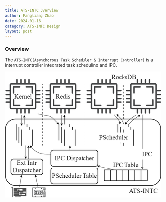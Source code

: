 ```yaml
---
title: ATS-INTC Overview
author: Fangliang Zhao
date: 2024-01-16
category: ATS-INTC Design
layout: post
---
```


### Overview

The `ATS-INTC(Asynchorous Task Scheduler & Interrupt Controller)` is a interrupt controller integrated task scheduling and IPC.

![sys_arch](/assets/gitbook/images/sys_arch.png)